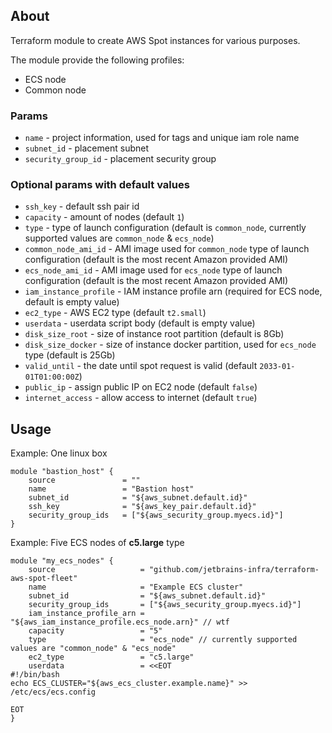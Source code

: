 ## About

Terraform module to create AWS Spot instances for various purposes. 

The module provide the following profiles:

* ECS node
* Common node

### Params

* `name` - project information, used for tags and unique iam role name 
* `subnet_id` - placement subnet
* `security_group_id` - placement security group

### Optional params with default values

* `ssh_key` - default ssh pair id
* `capacity` - amount of nodes (default `1`) 
* `type` - type of launch configuration (default is `common_node`, currently supported values are `common_node` & `ecs_node`)
* `common_node_ami_id` - AMI image used for `common_node` type of launch configuration (default is the most recent Amazon provided AMI) 
* `ecs_node_ami_id` - AMI image used for `ecs_node` type of launch configuration (default is the most recent Amazon provided AMI)
* `iam_instance_profile` - IAM instance profile arn (required for ECS node, default is empty value)
* `ec2_type` - AWS EC2 type (default `t2.small`)
* `userdata` - userdata script body (default is empty value)
* `disk_size_root` - size of instance root partition (default is 8Gb)
* `disk_size_docker` - size of instance docker partition, used for `ecs_node` type (default is 25Gb)
* `valid_until` - the date until spot request is valid (default `2033-01-01T01:00:00Z`)
* `public_ip` - assign public IP on EC2 node (default `false`)
* `internet_access` - allow access to internet (default `true`)

## Usage

Example: One linux box 
```
module "bastion_host" {
    source               = ""
    name                 = "Bastion host"
    subnet_id            = "${aws_subnet.default.id}"
    ssh_key              = "${aws_key_pair.default.id}"
    security_group_ids   = ["${aws_security_group.myecs.id}"]
}
```

Example: Five ECS nodes of __c5.large__ type
```
module "my_ecs_nodes" {
    source                   = "github.com/jetbrains-infra/terraform-aws-spot-fleet"
    name                     = "Example ECS cluster"
    subnet_id                = "${aws_subnet.default.id}"
    security_group_ids       = ["${aws_security_group.myecs.id}"]
    iam_instance_profile_arn = "${aws_iam_instance_profile.ecs_node.arn}" // wtf
    capacity                 = "5"
    type                     = "ecs_node" // currently supported values are "common_node" & "ecs_node"
    ec2_type                 = "c5.large"
    userdata                 = <<EOT
#!/bin/bash
echo ECS_CLUSTER="${aws_ecs_cluster.example.name}" >> /etc/ecs/ecs.config

EOT
}
```
